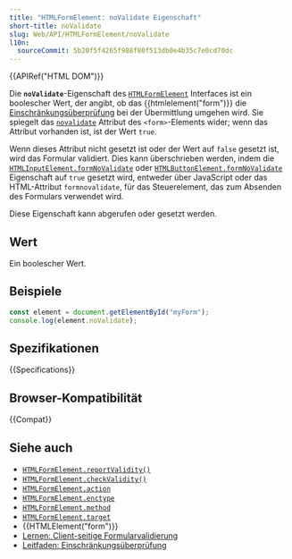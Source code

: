 ```yaml
---
title: "HTMLFormElement: noValidate Eigenschaft"
short-title: noValidate
slug: Web/API/HTMLFormElement/noValidate
l10n:
  sourceCommit: 5b20f5f4265f988f80f513db0e4b35c7e0cd70dc
---
```


{{APIRef("HTML DOM")}}

Die **`noValidate`**-Eigenschaft des [`HTMLFormElement`](/de/docs/Web/API/HTMLFormElement) Interfaces ist ein boolescher Wert, der angibt, ob das {{htmlelement("form")}} die [Einschränkungsüberprüfung](/de/docs/Web/HTML/Constraint_validation) bei der Übermittlung umgehen wird. Sie spiegelt das [`novalidate`](/de/docs/Web/HTML/Element/form#novalidate) Attribut des `<form>`-Elements wider; wenn das Attribut vorhanden ist, ist der Wert `true`.

Wenn dieses Attribut nicht gesetzt ist oder der Wert auf `false` gesetzt ist, wird das Formular validiert. Dies kann überschrieben werden, indem die [`HTMLInputElement.formNoValidate`](/de/docs/Web/API/HTMLInputElement/formNoValidate) oder [`HTMLButtonElement.formNoValidate`](/de/docs/Web/API/HTMLButtonElement/formNoValidate) Eigenschaft auf `true` gesetzt wird, entweder über JavaScript oder das HTML-Attribut `formnovalidate`, für das Steuerelement, das zum Absenden des Formulars verwendet wird.

Diese Eigenschaft kann abgerufen oder gesetzt werden.

## Wert

Ein boolescher Wert.

## Beispiele

```js
const element = document.getElementById("myForm");
console.log(element.noValidate);
```

## Spezifikationen

{{Specifications}}

## Browser-Kompatibilität

{{Compat}}

## Siehe auch

- [`HTMLFormElement.reportValidity()`](/de/docs/Web/API/HTMLFormElement/reportValidity)
- [`HTMLFormElement.checkValidity()`](/de/docs/Web/API/HTMLFormElement/checkValidity)
- [`HTMLFormElement.action`](/de/docs/Web/API/HTMLFormElement/action)
- [`HTMLFormElement.enctype`](/de/docs/Web/API/HTMLFormElement/enctype)
- [`HTMLFormElement.method`](/de/docs/Web/API/HTMLFormElement/method)
- [`HTMLFormElement.target`](/de/docs/Web/API/HTMLFormElement/target)
- {{HTMLElement("form")}}
- [Lernen: Client-seitige Formularvalidierung](/de/docs/Learn_web_development/Extensions/Forms/Form_validation)
- [Leitfaden: Einschränkungsüberprüfung](/de/docs/Web/HTML/Constraint_validation)
